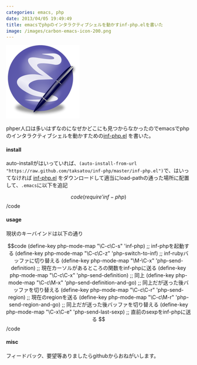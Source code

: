 ```yaml
---
categories: emacs, php
date: 2013/04/05 19:49:49
title: emacsでphpのインタラクティブシェルを動かすinf-php.elを書いた
image: /images/carbon-emacs-icon-200.png
---
```


![emacs](/images/carbon-emacs-icon-200.png) 


phper人口は多いはずなのになぜかどこにも見つからなかったのでemacsでphpのインタラクティブシェルを動かすための[inf-php.el](https://github.com/taksatou/inf-php) を書いた。


#### install ####

auto-installがはいっていれば、`(auto-install-from-url "https://raw.github.com/taksatou/inf-php/master/inf-php.el")`で、はいってなければ [inf-php.el](https://raw.github.com/taksatou/inf-php/master/inf-php.el) をダウンロードして適当にload-pathの通った場所に配置して、`.emacs`に以下を追記

$$code
(require 'inf-php)
$$/code

#### usage ####

現状のキーバインドは以下の通り

$$code
(define-key php-mode-map "\C-c\C-s" 'inf-php)              ;; inf-phpを起動する
(define-key php-mode-map "\C-c\C-z" 'php-switch-to-inf)    ;; inf-rubyバッファに切り替える
(define-key php-mode-map "\M-\C-x" 'php-send-definition)   ;; 現在カーソルがあるところの関数をinf-phpに送る
(define-key php-mode-map "\C-c\C-x" 'php-send-definition)  ;; 同上
(define-key php-mode-map "\C-c\M-x" 'php-send-definition-and-go)  ;; 同上だが送った後バッファを切り替える
(define-key php-mode-map "\C-c\C-r" 'php-send-region)             ;; 現在のregionを送る
(define-key php-mode-map "\C-c\M-r" 'php-send-region-and-go)      ;; 同上だが送った後バッファを切り替える
(define-key php-mode-map "\C-x\C-e" 'php-send-last-sexp)          ;; 直前のsexpをinf-phpに送る
$$/code


#### misc ####

フィードバック、要望等ありましたらgithubからおねがいします。



